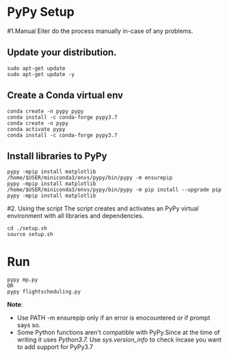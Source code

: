 # PyPy Setup
#1.Manual
Eiter do the process manually in-case of any problems. 
## Update your distribution.
```
sudo apt-get update
sudo apt-get update -y
```
## Create a Conda virtual env
```
conda create -n pypy pypy
conda install -c conda-forge pypy3.7
conda create -n pypy
conda activate pypy
conda install -c conda-forge pypy3.7
```
## Install libraries to PyPy
```
pypy -mpip install matplotlib
/home/$USER/miniconda3/envs/pypy/bin/pypy -m ensurepip 
pypy -mpip install matplotlib
/home/$USER/miniconda3/envs/pypy/bin/pypy -m pip install --upgrade pip
pypy -mpip install matplotlib
```

#2. Using the script
The script creates and activates an PyPy virtual environment with all libraries and dependencies.
```
cd ./setup.sh
source setup.sh
```
# Run
```
pypy mp.py 
OR
pypy flightscheduling.py
```
**Note**: 
- Use PATH -m ensurepip only if an error is enocountered or if prompt says so.
 - Some Python functions aren't compatible with PyPy.Since at the time of writing it uses *Python3.7.*
Use *sys.version_info* to check incase you want to add support for PyPy3.7    